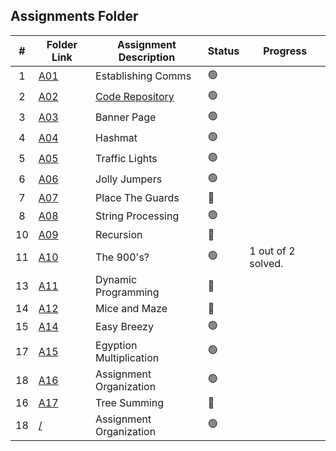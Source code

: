 ##  Assignments Folder

|   #   | Folder Link | Assignment Description |    Status  | Progress
| :---: | ----------- | ---------------------- |    ----------- |----------- |
|   1   | <a href="https://docs.google.com/spreadsheets/d/1jAkhTTA8b8BxF5ckkyct44jOz8PNmREB9QxGERVDSeY/edit?usp=sharing">A01</a>     | Establishing Comms    |   🟢  |  |
|   2   | <a href="../../../">A02</a>     | <a href="../../../">Code Repository</a>      |    🟢  | |
|   3   | <a href="A03">A03</a>     | Banner Page    |    🟢  | |
|   4   | <a href="A04">A04</a>    | Hashmat      | 🟢   |  |
|   5   | <a href="P161">A05</a>    | Traffic Lights      | 🟢   |  |
|   6   | <a href="A06">A06</a>    | Jolly Jumpers     | 🟢   |  |
|   7   | <a href="A07">A07</a>    | Place The Guards      | 🔴   |  |
|   8   | <a href="A08">A08</a>    | String Processing      | 🟢   | |
|   10   | <a href="A09">A09</a>     | Recursion      | 🔴   |  |
|   11   | <a href="A10">A10</a>    | The 900's?      | 🟢   | 1 out of 2 solved. |
|   13   | <a href="A11">A11</a>    | Dynamic Programming      | 🔴   |  |
|   14   | <a href="A12">A12</a>    | Mice and Maze      | 🔴   |  |
|   15   | <a href="A14">A14</a>    | Easy Breezy      | 🟢   |  |
|   17   | <a href="A15">A15</a>    | Egyption Multiplication      | 🟢   |  |
|   18   | <a href="A16">A16</a>    | Assignment Organization      | 🟢   |  |
|   16   | <a href="A17">A17</a>    | Tree Summing      | 🔴   |  |
|   18   | <a href="#">/</a>    | Assignment Organization      | 🟢   |  |
